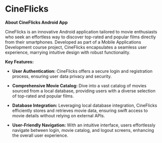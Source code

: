 # CineFlicks

**About CineFlicks Android App**

CineFlicks is an innovative Android application tailored to movie enthusiasts who seek an effortless way to discover top-rated and popular films directly from their smartphones. Developed as part of a Mobile Applications Development course project, CineFlicks encapsulates a seamless user experience, marrying intuitive design with robust functionality.

**Key Features:**

- **User Authentication:** CineFlicks offers a secure login and registration process, ensuring user data privacy and security.
  
- **Comprehensive Movie Catalog:** Dive into a vast catalog of movies sourced from a local database, providing users with a diverse selection of top-rated and popular films.
  
- **Database Integration:** Leveraging local database integration, CineFlicks efficiently stores and retrieves movie data, ensuring swift access to movie details without relying on external APIs.
  
- **User-Friendly Navigation:** With an intuitive interface, users effortlessly navigate between login, movie catalog, and logout screens, enhancing the overall user experience.
